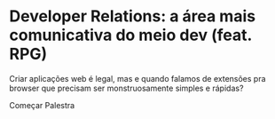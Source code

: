 # Developer Relations: a área mais comunicativa do meio dev (feat. RPG)

Criar aplicações web é legal, mas e quando falamos de extensões pra browser que precisam ser monstruosamente simples e rápidas? 

<div class="pt-12">
  <span @click="$slidev.nav.next" class="px-2 py-1 rounded cursor-pointer" hover="bg-white bg-opacity-10">
    Começar Palestra <carbon:arrow-right class="inline"/>
  </span>
</div>

<div class="abs-br m-6 flex gap-2">
  <a href="https://github.com/danielhe4rt/tech-talks" target="_blank" alt="GitHub" title="Open in GitHub"
    class="text-xl slidev-icon-btn opacity-50 !border-none !hover:text-white">
    <carbon-logo-github /> 
  </a>
</div>

<!--
The last comment block of each slide will be treated as slide notes. It will be visible and editable in Presenter Mode along with the slide. [Read more in the docs](https://sli.dev/guide/syntax.html#notes)
-->
